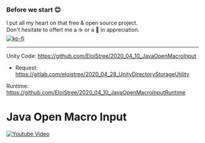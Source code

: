 ### Before we start 😊
I put all my heart on that free & open source project.    
Don't hesitate to offert me a ☕ or a  🍺 in appreciation.    
[![ko-fi](https://www.ko-fi.com/img/githubbutton_sm.svg)](https://ko-fi.com/E1E21QCY5)  
_________________________________________


Unity Code: https://github.com/EloiStree/2020_04_10_JavaOpenMacroInput    
 - Request: https://gitlab.com/eloistree/2020_04_28_UnityDirectoryStorageUtility
 
Runtime: https://github.com/EloiStree/2020_04_10_JavaOpenMacroInputRuntime    
# Java Open Macro Input
[![Youtube Video](http://img.youtube.com/vi/zNoE56FDGHA/maxresdefault.jpg)](https://youtu.be/zNoE56FDGHA)

